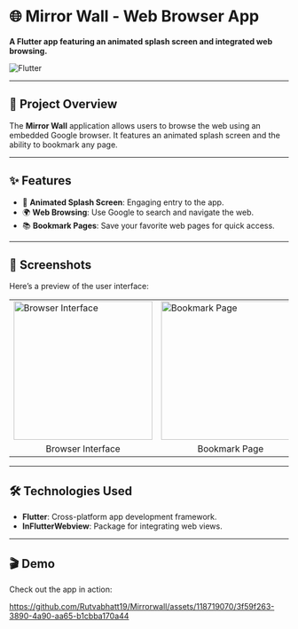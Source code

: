 
<h1>🌐 Mirror Wall - Web Browser App</h1>

<p><strong>A Flutter app featuring an animated splash screen and integrated web browsing.</strong></p>

<img class="badge" src="https://img.shields.io/badge/Flutter-v2.0%2B-blue?style=flat&logo=flutter" alt="Flutter">

<hr>

<h2>🚀 Project Overview</h2>
<p>The <strong>Mirror Wall</strong> application allows users to browse the web using an embedded Google browser. It features an animated splash screen and the ability to bookmark any page.</p>

<hr>

<h2>✨ Features</h2>
<ul>
    <li>🌟 <strong>Animated Splash Screen</strong>: Engaging entry to the app.</li>
    <li>🌍 <strong>Web Browsing</strong>: Use Google to search and navigate the web.</li>
    <li>📚 <strong>Bookmark Pages</strong>: Save your favorite web pages for quick access.</li>
</ul>

<hr>

<h2>📱 Screenshots</h2>
<p>Here’s a preview of the user interface:</p>

<table>
  <tr>
    <td><img src="https://github.com/Rutvabhatt19/Mirrorwall/assets/118719070/910c3310-e677-4636-9714-eccd0d0fd38a" alt="Browser Interface" width="250"></td>
    <td><img src="https://github.com/Rutvabhatt19/Mirrorwall/assets/118719070/4ac56f0d-dd91-46db-880c-6a335a7f60ad" alt="Bookmark Page" width="250"></td>
  </tr>
  <tr>
    <td align="center">Browser Interface</td>
    <td align="center">Bookmark Page</td>
  </tr>
</table>

<hr>

<h2>🛠️ Technologies Used</h2>
<ul>
    <li><strong>Flutter</strong>: Cross-platform app development framework.</li>
    <li><strong>InFlutterWebview</strong>: Package for integrating web views.</li>
</ul>

<hr>
<h2>🎬 Demo</h2>
<p>Check out the app in action:</p> 

https://github.com/Rutvabhatt19/Mirrorwall/assets/118719070/3f59f263-3890-4a90-aa65-b1cbba170a44




